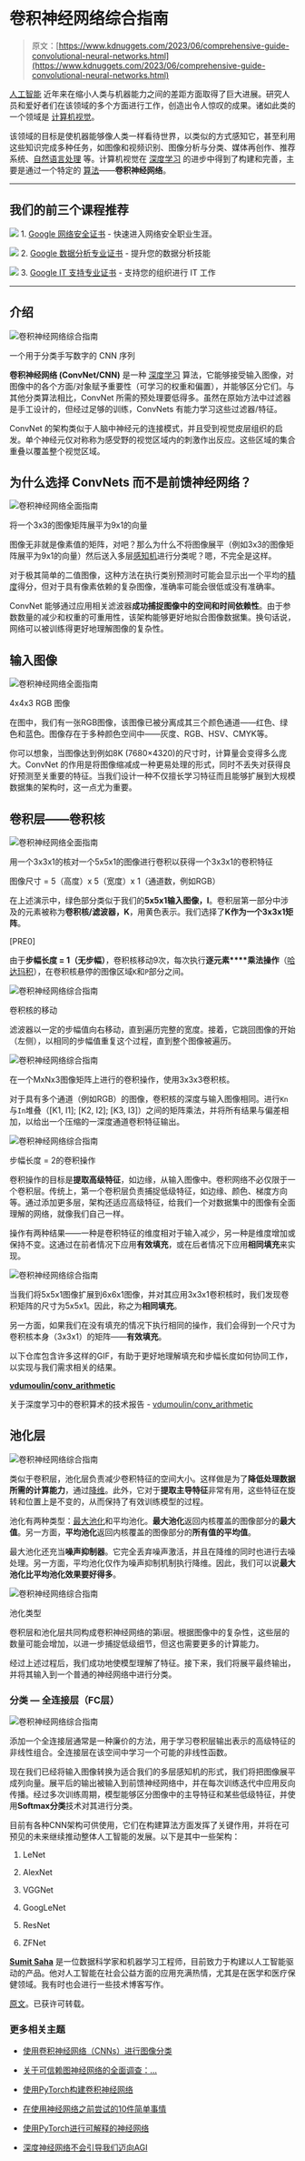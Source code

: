 # 卷积神经网络综合指南

> 原文：[https://www.kdnuggets.com/2023/06/comprehensive-guide-convolutional-neural-networks.html](https://www.kdnuggets.com/2023/06/comprehensive-guide-convolutional-neural-networks.html)

[人工智能](https://saturncloud.io/glossary/artificial-intelligence/) 近年来在缩小人类与机器能力之间的差距方面取得了巨大进展。研究人员和爱好者们在该领域的多个方面进行工作，创造出令人惊叹的成果。诸如此类的一个领域是 [计算机视觉](https://saturncloud.io/glossary/computer-vision)。

该领域的目标是使机器能够像人类一样看待世界，以类似的方式感知它，甚至利用这些知识完成多种任务，如图像和视频识别、图像分析与分类、媒体再创作、推荐系统、[自然语言处理](https://saturncloud.io/glossary/natural-language-processing-nlp/) 等。计算机视觉在 [深度学习](https://saturncloud.io/glossary/deep-learning/) 的进步中得到了构建和完善，主要是通过一个特定的 [算法](https://saturncloud.io/glossary/algorithm)——**卷积神经网络**。

* * *

## 我们的前三个课程推荐

![](../Images/0244c01ba9267c002ef39d4907e0b8fb.png) 1. [Google 网络安全证书](https://www.kdnuggets.com/google-cybersecurity) - 快速进入网络安全职业生涯。

![](../Images/e225c49c3c91745821c8c0368bf04711.png) 2. [Google 数据分析专业证书](https://www.kdnuggets.com/google-data-analytics) - 提升您的数据分析技能

![](../Images/0244c01ba9267c002ef39d4907e0b8fb.png) 3. [Google IT 支持专业证书](https://www.kdnuggets.com/google-itsupport) - 支持您的组织进行 IT 工作

* * *

## 介绍

![卷积神经网络综合指南](../Images/6c3e53a0b1e8c71f5964729635e036d3.png)

一个用于分类手写数字的 CNN 序列

**卷积神经网络 (ConvNet/CNN)** 是一种 [深度学习](https://saturncloud.io/glossary/deep-learning) 算法，它能够接受输入图像，对图像中的各个方面/对象赋予重要性（可学习的权重和偏置），并能够区分它们。与其他分类算法相比，ConvNet 所需的预处理要低得多。虽然在原始方法中过滤器是手工设计的，但经过足够的训练，ConvNets 有能力学习这些过滤器/特征。

ConvNet 的架构类似于人脑中神经元的连接模式，并且受到视觉皮层组织的启发。单个神经元仅对称称为感受野的视觉区域内的刺激作出反应。这些区域的集合重叠以覆盖整个视觉区域。

## 为什么选择 ConvNets 而不是前馈神经网络？

![卷积神经网络全面指南](../Images/b5e9e919d3baca94fdd076a5ad5d6195.png)

将一个3x3的图像矩阵展平为9x1的向量

图像无非就是像素值的矩阵，对吧？那么为什么不将图像展平（例如3x3的图像矩阵展平为9x1的向量）然后送入多层[感知机](https://saturncloud.io/glossary/perceptron)进行分类呢？嗯，不完全是这样。

对于极其简单的二值图像，这种方法在执行类别预测时可能会显示出一个平均的[精度](https://saturncloud.io/glossary/precision)得分，但对于具有像素依赖的复杂图像，准确率可能会很低或没有准确率。

ConvNet 能够通过应用相关滤波器**成功捕捉图像中的空间和时间依赖性**。由于参数数量的减少和权重的可重用性，该架构能够更好地拟合图像数据集。换句话说，网络可以被训练得更好地理解图像的复杂性。

## 输入图像

![卷积神经网络全面指南](../Images/7ed1ca092a9f77e56a2d865497452d1b.png)

4x4x3 RGB 图像

在图中，我们有一张RGB图像，该图像已被分离成其三个颜色通道——红色、绿色和蓝色。图像存在于多种颜色空间中——灰度、RGB、HSV、CMYK等。

你可以想象，当图像达到例如8K (7680×4320)的尺寸时，计算量会变得多么庞大。ConvNet 的作用是将图像缩减成一种更易处理的形式，同时不丢失对获得良好预测至关重要的特征。当我们设计一种不仅擅长学习特征而且能够扩展到大规模数据集的架构时，这一点尤为重要。

## 卷积层——卷积核

![卷积神经网络全面指南](../Images/485b4c8ce8f612cfd67196203cdc04be.png)

用一个3x3x1的核对一个5x5x1的图像进行卷积以获得一个3x3x1的卷积特征

图像尺寸 = 5（高度）x 5（宽度）x 1（通道数，例如RGB）

在上述演示中，绿色部分类似于我们的**5x5x1输入图像，I**。卷积层第一部分中涉及的元素被称为**卷积核/滤波器，K**，用黄色表示。我们选择了**K作为一个3x3x1矩阵**。

[PRE0]

由于**步幅长度 = 1（无步幅）**，卷积核移动9次，每次执行**逐元素****乘法操作**（[哈达玛积](https://en.wikipedia.org/wiki/Hadamard_product_%28matrices%29#:~:text=In%20mathematics%2C%20the%20Hadamard%20product,elements%20i%2C%20j%20of%20the)），在卷积核悬停的图像区域`K`和`P`部分之间。

![卷积神经网络综合指南](../Images/5bcc8d31581243408fe4807d14d41171.png)

卷积核的移动

滤波器以一定的步幅值向右移动，直到遍历完整的宽度。接着，它跳回图像的开始（左侧），以相同的步幅值重复这个过程，直到整个图像被遍历。

![卷积神经网络综合指南](../Images/5a4a214e679921ebf1b3a0c71136b38c.png)

在一个MxNx3图像矩阵上进行的卷积操作，使用3x3x3卷积核。

对于具有多个通道（例如RGB）的图像，卷积核的深度与输入图像相同。进行`Kn`与`In`堆叠（[K1, I1]; [K2, I2]; [K3, I3]）之间的矩阵乘法，并将所有结果与偏差相加，以给出一个压缩的一深度通道卷积特征输出。

![卷积神经网络综合指南](../Images/78ec4701f2bf7c3b122ac76e569c04ff.png)

步幅长度 = 2的卷积操作

卷积操作的目标是**提取高级特征**，如边缘，从输入图像中。卷积网络不必仅限于一个卷积层。传统上，第一个卷积层负责捕捉低级特征，如边缘、颜色、梯度方向等。通过添加更多层，架构还适应高级特征，给我们一个对数据集中的图像有全面理解的网络，就像我们自己一样。

操作有两种结果——一种是卷积特征的维度相对于输入减少，另一种是维度增加或保持不变。这通过在前者情况下应用**有效填充**，或在后者情况下应用**相同填充**来实现。

![卷积神经网络综合指南](../Images/783dd304339da33464092f06b02b1620.png)

当我们将5x5x1图像扩展到6x6x1图像，并对其应用3x3x1卷积核时，我们发现卷积矩阵的尺寸为5x5x1。因此，称之为**相同填充**。

另一方面，如果我们在没有填充的情况下执行相同的操作，我们会得到一个尺寸为卷积核本身（3x3x1）的矩阵——**有效填充**。

以下仓库包含许多这样的GIF，有助于更好地理解填充和步幅长度如何协同工作，以实现与我们需求相关的结果。

[**vdumoulin/conv_arithmetic**](https://github.com/vdumoulin/conv_arithmetic)

关于深度学习中的卷积算术的技术报告 - [vdumoulin/conv_arithmetic](https://github.com/vdumoulin/conv_arithmetic)

## 池化层

![卷积神经网络综合指南](../Images/6e6b343ded97d184ff5caabfc332274a.png)

类似于卷积层，池化层负责减少卷积特征的空间大小。这样做是为了**降低处理数据所需的计算能力**，通过[降维](https://saturncloud.io/glossary/dimensionality-reduction)。此外，它对于**提取主导特征**非常有用，这些特征在旋转和位置上是不变的，从而保持了有效训练模型的过程。

池化有两种类型：[最大池化](https://saturncloud.io/glossary/max-pooling)和平均池化。**最大池化**返回内核覆盖的图像部分的**最大值**。另一方面，**平均池化**返回内核覆盖的图像部分的**所有值的平均值**。

最大池化还充当**噪声抑制器**。它完全丢弃噪声激活，并且在降维的同时也进行去噪处理。另一方面，平均池化仅作为噪声抑制机制执行降维。因此，我们可以说**最大池化比平均池化效果要好得多**。

![卷积神经网络综合指南](../Images/b1198726781dbb61c45ebd6bea03a031.png)

池化类型

卷积层和池化层共同构成卷积神经网络的第i层。根据图像中的复杂性，这些层的数量可能会增加，以进一步捕捉低级细节，但这也需要更多的计算能力。

经过上述过程后，我们成功地使模型理解了特征。接下来，我们将展平最终输出，并将其输入到一个普通的神经网络中进行分类。

### 分类 — 全连接层（FC层）

![卷积神经网络综合指南](../Images/f3ecb787dda963fbf5e949d260f7358f.png)

添加一个全连接层通常是一种廉价的方法，用于学习卷积层输出表示的高级特征的非线性组合。全连接层在该空间中学习一个可能的非线性函数。

现在我们已经将输入图像转换为适合我们的多层感知机的形式，我们将把图像展平成列向量。展平后的输出被输入到前馈神经网络中，并在每次训练迭代中应用反向传播。经过多次训练周期，模型能够区分图像中的主导特征和某些低级特征，并使用**Softmax分类**技术对其进行分类。

目前有各种CNN架构可供使用，它们在构建算法方面发挥了关键作用，并将在可预见的未来继续推动整体人工智能的发展。以下是其中一些架构：

1.  LeNet

1.  AlexNet

1.  VGGNet

1.  GoogLeNet

1.  ResNet

1.  ZFNet

**[Sumit Saha](https://in.linkedin.com/in/linksumitsaha)** 是一位数据科学家和机器学习工程师，目前致力于构建以人工智能驱动的产品。他对人工智能在社会公益方面的应用充满热情，尤其是在医学和医疗保健领域。我有时也会进行一些技术博客写作。

[原文](https://saturncloud.io/blog/a-comprehensive-guide-to-convolutional-neural-networks-the-eli5-way/)。已获许可转载。

### 更多相关主题

+   [使用卷积神经网络（CNNs）进行图像分类](https://www.kdnuggets.com/2022/05/image-classification-convolutional-neural-networks-cnns.html)

+   [关于可信赖图神经网络的全面调查：…](https://www.kdnuggets.com/2022/05/comprehensive-survey-trustworthy-graph-neural-networks-privacy-robustness-fairness-explainability.html)

+   [使用PyTorch构建卷积神经网络](https://www.kdnuggets.com/building-a-convolutional-neural-network-with-pytorch)

+   [在使用神经网络之前尝试的10件简单事情](https://www.kdnuggets.com/2021/12/10-simple-things-try-neural-networks.html)

+   [使用PyTorch进行可解释的神经网络](https://www.kdnuggets.com/2022/01/interpretable-neural-networks-pytorch.html)

+   [深度神经网络不会引导我们迈向AGI](https://www.kdnuggets.com/2021/12/deep-neural-networks-not-toward-agi.html)
